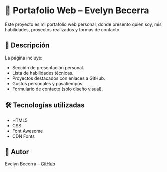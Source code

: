 
# 💼 Portafolio Web – Evelyn Becerra

Este proyecto es mi portafolio web personal, donde presento quién soy, mis habilidades, proyectos realizados y formas de contacto.


## 🧾 Descripción
La página incluye:

- Sección de presentación personal.
- Lista de habilidades técnicas.
- Proyectos destacados con enlaces a GitHub.
- Gustos personales y pasatiempos.
- Formulario de contacto (solo diseño visual).

## 🛠️ Tecnologías utilizadas
- HTML5
- CSS
- Font Awesome
- CDN Fonts

## 📌 Autor
Evelyn Becerra – [GitHub](https://github.com/evelin-bcr)